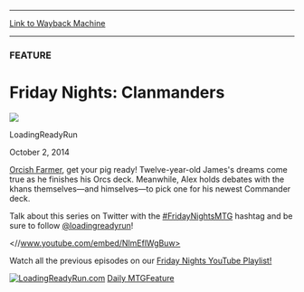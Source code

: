 
---
[Link to Wayback Machine](https://web.archive.org/web/20141004083052/http://magic.wizards.com/en/articles/archive/feature/friday-nights-orcs-dorks-2014-10-02)

[_metadata_:description]:- "Dreams come true for James while Alex debates his next commander."
[_metadata_:generator]:- "Drupal 7 (http://drupal.org)"
[_metadata_:node]:- "284036"
[_metadata_:publish_date]:- "2014-10-02"
[_metadata_:source]:- "div-main"
[_metadata_:title]:- "Friday Nights: Clanmanders"
[_metadata_:wayback_capture_timestamp]:- "2014-10-04 08:30:52"
[_metadata_:wayback_raw_url]:- "https://web.archive.org/web/20141004083052id_/http://magic.wizards.com/en/articles/archive/feature/friday-nights-orcs-dorks-2014-10-02"
[_metadata_:wayback_url]:- "http://magic.wizards.com/en/articles/archive/feature/friday-nights-orcs-dorks-2014-10-02"
---





### FEATURE


Friday Nights: Clanmanders
==========================



![](https://media.magic.wizards.com/styles/auth_small/public/images/person/authorpic_loadingreadyrun.jpg)

LoadingReadyRun




October 2, 2014
 










[Orcish Farmer](http://gatherer.wizards.com/Pages/Card/Details.aspx?name=Orcish+Farmer), get your pig ready! Twelve-year-old James's dreams come true as he finishes his Orcs deck. Meanwhile, Alex holds debates with the khans themselves—and himselves—to pick one for his newest Commander deck.


Talk about this series on Twitter with the [#FridayNightsMTG](https://twitter.com/hashtag/fridaynightsmtg) hashtag and be sure to follow [@loadingreadyrun](https://twitter.com/loadingreadyrun)!



<//www.youtube.com/embed/NlmEflWgBuw>

Watch all the previous episodes on our [Friday Nights YouTube Playlist!](https://www.youtube.com/watch?v=aWq6TUeAPjM&amp;list=PL3rP64NRtmbjJFGumln1bvmYHaqhxYvlt)

[![LoadingReadyRun.com](https://media.wizards.com/images/magic/daily/features/238d_lrr.png)](http://www.loadingreadyrun.com)
[Daily MTG](/en/tags/daily-mtg)[Feature](/en/tags/feature)





 
 




  








